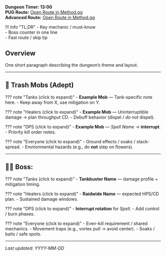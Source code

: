 # <Dungeon Name>

**Dungeon Timer: 13:00**  
**PUG Route:** [Open Route in Method.gg](https://www.method.gg/fellowship/route-planner/urrak-markets#eJx9VMtugzAQ/BefqYQJ71tCpeZCW5XmUKHIsghVaBBUtkkPVf+9BEKpozHX2dfseNbf5JPEeU52KXvqlOiaphQsYc6dTaxbcDWAmeKqKtJSHteFagWzp9SdEPyU1fw8JLsD/PjMtrx+T3lTcFUcx97UGPINzS6T91aOa/64PrSilIpXTXnYdFOYrtAqkTYn5eJUKnnJRskeAv0FSrZ5d8NcG42AZNzr3B7etqJfNStHksGUrcMRahLC9w2XZI4C41JRCEf7LoY9aCNn3kszIhTBgfwd+NSOC1EPy7VaNNPMRq/yZvLYhOGyRyMoycjl/oUlXa0qqVL+0YqES6W748ZKoQGPsMAUykOh56kP0QCiIUSNh2daZ8mTnvkjgXcM/eFBAYZzusql/0UOlCZYNg6FD+xrO88TIKNguvwkZZtWytevqpHsTUg+9Kd9hRZZV80U2e8tciAx+S9tn34mMf35BSPH8oQ=)  
**Advanced Route:** [Open Route in Method.gg](https://www.method.gg/fellowship/route-planner/urrak-markets#eJx9VNFugjAU/Zc+a0JbCsrbxpL5wraM+EQIabATp4GlFF+W/fsAFURPfT3ntj339J77S35IkCRkHWVrreU+knqvTJ2FGZ07ZNbh743RTVkq3YICgR4CGQJ5D8ZGml0eqbp4yk2lM+dS2iuID/LYF7voBqiqq0xnyd1rUC1fwCsciHKIQmWugM1R3Bz1LfjCgi/hm9gOdvbj5TOLZJlLkxc94Z/K72CGYX6BWxXNtjBKH3elGm1BjGNlBHzEw5I8Nn5p70Eot+r6+6fuWExb4rtP6t8+spU8fE0oamU8cRaESGE/BkMEp0rAqRLDnLxWWtVGtm5unpupYBvLBnpV6ZaJ1c37UxjGxYdifRcOu4f/gbkWXMxhcCmOPtRHocVjvCYojP4YrdsNSC0Ex7IZTCODm5BBWxlsnA3RCZuD2dUmkt+VDmVtHmxauM94pzBNZ2RDAnLdVFt6JAH9+wd8ZvM/)

!!! info "TL;DR"
    - Key mechanic / must-know  
    - Boss counter in one line  
    - Fast route / skip tip  

## Overview
One short paragraph describing the dungeon’s theme and layout.

---

## 🧹 Trash Mobs (Adept)

??? note "Tanks (click to expand)"
    - **Example Mob** — Tank-specific note here.
    - Keep away from X, use mitigation on Y.

??? note "Healers (click to expand)"
    - **Example Mob** — Uninterruptible damage → plan throughput CD.
    - Debuff behavior (dispel / _do not_ dispel).

??? note "DPS (click to expand)"
    - **Example Mob** — *Spell Name* → **interrupt**.
    - Priority kill order notes.

??? note "Everyone (click to expand)"
    - Ground effects / soaks / stack-spread.
    - Environmental hazards (e.g., do **not** step on flowers).

---

## 🧑‍💼 Boss: <Boss Name>

??? note "Tanks (click to expand)"
    - **Tankbuster Name** — damage profile + mitigation timing.

??? note "Healers (click to expand)"
    - **Raidwide Name** — expected HPS/CD plan.
    - Sustained damage windows.

??? note "DPS (click to expand)"
    - **Interrupt rotation** for *Spell*.
    - Add control / burn phases.

??? note "Everyone (click to expand)"
    - Even-kill requirement / shared mechanics.
    - Movement traps (e.g., vortex pull → avoid center).
    - Soaks / baits / safe spots.

---

*Last updated: YYYY-MM-DD*
